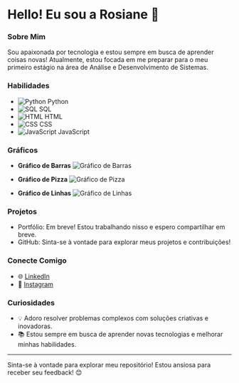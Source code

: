 # Hello! Eu sou a Rosiane 👋

### Sobre Mim
Sou apaixonada por tecnologia e estou sempre em busca de aprender coisas novas! Atualmente, estou focada em me preparar para o meu primeiro estágio na área de Análise e Desenvolvimento de Sistemas.

### Habilidades
- ![Python](https://upload.wikimedia.org/wikipedia/commons/c/c3/Python-logo-notext.svg) Python
- ![SQL](https://upload.wikimedia.org/wikipedia/commons/8/87/SQL_Logo.svg) SQL
- ![HTML](https://upload.wikimedia.org/wikipedia/commons/b/b2/HTML5_logo_and_wordmark.svg) HTML
- ![CSS](https://upload.wikimedia.org/wikipedia/commons/d/d5/CSS3_logo_and_wordmark.svg) CSS
- ![JavaScript](https://upload.wikimedia.org/wikipedia/commons/6/6c/JavaScript-logo.png) JavaScript

### Gráficos
- **Gráfico de Barras**
  ![Gráfico de Barras](https://upload.wikimedia.org/wikipedia/commons/thumb/9/94/Bar_chart_example.svg/640px-Bar_chart_example.svg.png)

- **Gráfico de Pizza**
  ![Gráfico de Pizza](https://upload.wikimedia.org/wikipedia/commons/thumb/3/3b/Pie_chart_example.svg/640px-Pie_chart_example.svg.png)

- **Gráfico de Linhas**
  ![Gráfico de Linhas](https://upload.wikimedia.org/wikipedia/commons/thumb/1/14/Line_chart_example.svg/640px-Line_chart_example.svg.png)

### Projetos
- Portfólio: Em breve! Estou trabalhando nisso e espero compartilhar em breve. 
- GitHub: Sinta-se à vontade para explorar meus projetos e contribuições!

### Conecte Comigo
- 🌐 [LinkedIn](http://www.linkedin.com/in/rosiane-rosa-b8401117a)
- 📸 [Instagram](https://www.instagram.com/rosianerosa__?igsh=MWkydWVnb2d3cWVhNQ%3D%3D&utm_source=qr)

### Curiosidades
- 💡 Adoro resolver problemas complexos com soluções criativas e inovadoras.
- 📚 Estou sempre em busca de aprender novas tecnologias e melhorar minhas habilidades.

---

Sinta-se à vontade para explorar meu repositório! Estou ansiosa para receber seu feedback! 😊
